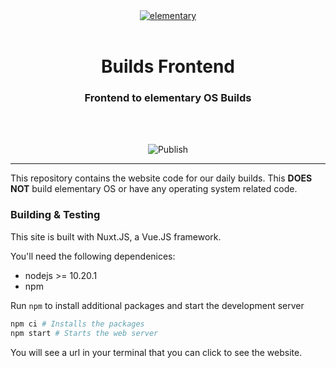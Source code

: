 <div align="center">
  <a href="https://builds.elementary.io" align="center">
    <center align="center">
      <img src="./static/elementary.svg" alt="elementary" align="center">
    </center>
  </a>
  <br>
  <h1 align="center"><center>Builds Frontend</center></h1>
  <h3 align="center"><center>Frontend to elementary OS Builds</center></h3>
  <br>
  <br>
</div>

<p align="center">
  <img src="https://github.com/elementary/builds/workflows/Publish/badge.svg" alt="Publish">
</p>

---

This repository contains the website code for our daily builds. This **DOES
NOT** build elementary OS or have any operating system related code.

### Building & Testing
This site is built with Nuxt.JS, a Vue.JS framework.

You'll need the following dependenices:
* nodejs >= 10.20.1
* npm


Run `npm` to install additional packages and start the development server

```sh
npm ci # Installs the packages
npm start # Starts the web server
```

You will see a url in your terminal that you can click to see the website.

